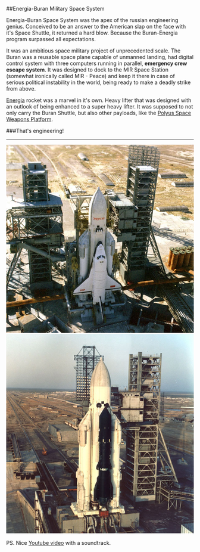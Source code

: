 
##Energia-Buran Military Space System

  Energia-Buran Space System was the apex of the russian engineering genius.
  Conceived to be an answer to the American slap on the face with it's Space Shuttle, it returned
  a hard blow. Because the Buran-Energia program surpassed all expectations.

  It was an ambitious space military project of unprecedented scale. The Buran was a reusable
  space plane capable of unmanned landing, had digital control system with three computers 
  running in parallel, **emergency crew escape system**. It was designed to dock to the MIR
  Space Station (somewhat ironically called MIR - Peace) and keep it there in case of serious
  political instability in the world, being ready to make a deadly strike from above.

  [Energia](https://en.wikipedia.org/wiki/Energia) rocket was a marvel in it's own. Heavy lifter 
  that was designed with an outlook of being enhanced to a super heavy lifter. It was supposed to 
  not only carry the Buran Shuttle, but also other payloads, like the 
  [Polyus Space Weapons Platform](https://en.wikipedia.org/wiki/Polyus_%28spacecraft%29).

###That's engineering!

---

  <img src="images/energia-buran-1.jpg" title="Energia-Buran on launchpad" style="max-width:100%"/>

  <img src="images/energia-polyus.jpg" title="Polyus Space Weapons Platform" style="max-width:100%"/>

  PS. Nice [Youtube video](https://www.youtube.com/watch?v=Q6WHjQ3Y3Uo) with a soundtrack.
 
